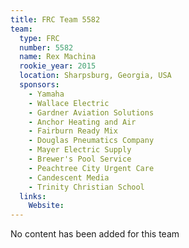 ```yaml
---
title: FRC Team 5582
team:
  type: FRC
  number: 5582
  name: Rex Machina
  rookie_year: 2015
  location: Sharpsburg, Georgia, USA
  sponsors:
    - Yamaha
    - Wallace Electric
    - Gardner Aviation Solutions
    - Anchor Heating and Air
    - Fairburn Ready Mix
    - Douglas Pneumatics Company
    - Mayer Electric Supply
    - Brewer's Pool Service
    - Peachtree City Urgent Care
    - Candescent Media
    - Trinity Christian School
  links:
    Website: 
---
```

No content has been added for this team